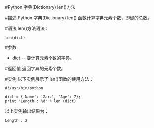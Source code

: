 #Python 字典(Dictionary) len()方法

#描述
Python 字典(Dictionary) len() 函数计算字典元素个数，即键的总数。

#语法
len()方法语法：

```
len(dict)
```

#参数
- dict -- 要计算元素个数的字典。

#返回值
返回字典的元素个数。

#实例
以下实例展示了 len()函数的使用方法：

```
#!/usr/bin/python

dict = {'Name': 'Zara', 'Age': 7};
print "Length : %d" % len (dict)
```

以上实例输出结果为：

```
Length : 2
```